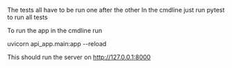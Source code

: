 The tests all have to be run one after the other
In the cmdline just run pytest to run all tests

To run the app in the cmdline run 

uvicorn api_app.main:app --reload

This should run the server on  http://127.0.0.1:8000 
